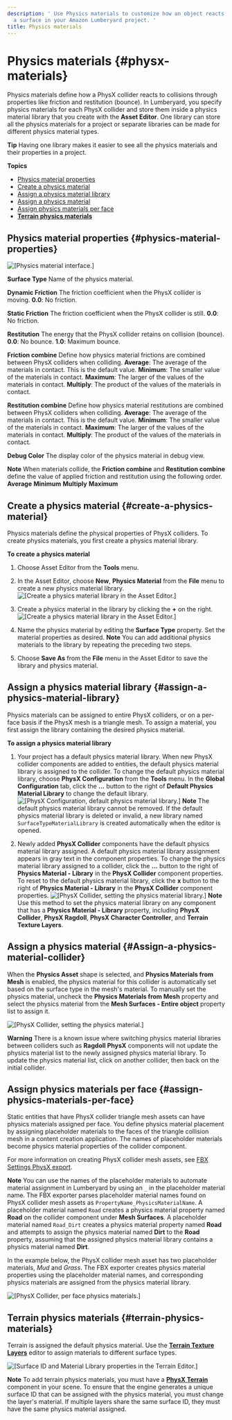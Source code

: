 ```yaml
---
description: ' Use Physics materials to customize how an object reacts when it hits
  a surface in your Amazon Lumberyard project. '
title: Physics materials
---
```

# Physics materials {#physx-materials}

Physics materials define how a PhysX collider reacts to collisions through properties like friction and restitution \(bounce\)\. In Lumberyard, you specify physics materials for each PhysX collider and store them inside a physics material library that you create with the **Asset Editor**\. One library can store all the physics materials for a project or separate libraries can be made for different physics material types\.

**Tip**
Having one library makes it easier to see all the physics materials and their properties in a project\.

**Topics**
+ [Physics material properties](#physics-material-properties)
+ [Create a physics material](#create-a-physics-material)
+ [Assign a physics material library](#assign-a-physics-material-library)
+ [Assign a physics material](#Assign-a-physics-material-collider)
+ [Assign physics materials per face](#assign-physics-materials-per-face)
+ [**Terrain physics materials**](#terrain-physics-materials)

## Physics material properties {#physics-material-properties}

![\[Physics material interface.\]](/images/user-guide/physx/physx/ui-physx-material-A-1.24.png)

****Surface Type****
Name of the physics material\.

****Dynamic Friction****
The friction coefficient when the PhysX collider is moving\.
**0\.0**: No friction\.

****Static Friction****
The friction coefficient when the PhysX collider is still\.
**0\.0**: No friction\.

****Restitution****
The energy that the PhysX collider retains on collision \(bounce\)\.
**0\.0**: No bounce\.
**1\.0**: Maximum bounce\.

****Friction combine****
Define how physics material frictions are combined between PhysX colliders when colliding\.
**Average**: The average of the materials in contact\. This is the default value\.
**Minimum**: The smaller value of the materials in contact\.
**Maximum**: The larger of the values of the materials in contact\.
**Multiply**: The product of the values of the materials in contact\.

****Restitution combine****
Define how physics material restitutions are combined between PhysX colliders when colliding\.
**Average**: The average of the materials in contact\. This is the default value\.
**Minimum**: The smaller value of the materials in contact\.
**Maximum**: The larger of the values of the materials in contact\.
**Multiply**: The product of the values of the materials in contact\.

****Debug Color****
The display color of the physics material in debug view\.

**Note**
When materials collide, the **Friction combine** and **Restitution combine** define the value of applied friction and restitution using the following order\.
**Average**
**Minimum**
**Multiply**
**Maximum**

## Create a physics material {#create-a-physics-material}

Physics materials define the physical properties of PhysX colliders\. To create physics materials, you first create a physics material library\.

**To create a physics material**

1. Choose Asset Editor from the **Tools** menu\.

1. In the Asset Editor, choose **New**, **Physics Material** from the **File** menu to create a new physics material library\.
![\[Create a physics material library in the Asset Editor.\]](/images/user-guide/physx/physx/ui-physx-material-B-1.24.png)

1. Create a physics material in the library by clicking the **\+** on the right\.
![\[Create a physics material library in the Asset Editor.\]](/images/user-guide/physx/physx/ui-physx-material-C-1.24.png)

1. Name the physics material by editing the **Surface Type** property\. Set the material properties as desired\.
**Note**
You can add additional physics materials to the library by repeating the preceding two steps\.

1. Choose **Save As** from the **File** menu in the Asset Editor to save the library and physics material\.

## Assign a physics material library {#assign-a-physics-material-library}

Physics materials can be assigned to entire PhysX colliders, or on a per\-face basis if the PhysX mesh is a triangle mesh\. To assign a material, you first assign the library containing the desired physics material\.

**To assign a physics material library**

1. Your project has a default physics material library\. When new PhysX collider components are added to entities, the default physics material library is assigned to the collider\. To change the default physics material library, choose **PhysX Configuration** from the **Tools** menu\. In the **Global Configuration** tab, click the **\.\.\.** button to the right of **Default Physics Material Library** to change the default library\.
![\[PhysX Configuration, default physics material library.\]](/images/user-guide/physx/physx/ui-physx-material-D-1.24.png)
**Note**
The default physics material library cannot be removed\. If the default physics material library is deleted or invalid, a new library named `SurfaceTypeMaterialLibrary` is created automatically when the editor is opened\.

1. Newly added **PhysX Collider** components have the default physics material library assigned\. A default physics material library assignment appears in gray text in the component properties\. To change the physics material library assigned to a collider, click the **\.\.\.** button to the right of **Physics Material \- Library** in the **PhysX Collider** component properties\. To reset to the default physics material library, click the **x** button to the right of **Physics Material \- Library** in the **PhysX Collider** component properties\.
![\[PhysX Collider, setting the physics material library.\]](/images/user-guide/physx/physx/ui-physx-material-E-1.24.png)
**Note**
Use this method to set the physics material library on any component that has a **Physics Material \- Library** property, including **PhysX Collider**, **PhysX Ragdoll**, **PhysX Character Controller**, and **Terrain Texture Layers**\.

## Assign a physics material {#Assign-a-physics-material-collider}

When the **Physics Asset** shape is selected, and **Physics Materials from Mesh** is enabled, the physics material for this collider is automatically set based on the surface type in the mesh's material\. To manually set the physics material, uncheck the **Physics Materials from Mesh** property and select the physics material from the **Mesh Surfaces \- Entire object** property list to assign it\.

![\[PhysX Collider, setting the physics material.\]](/images/user-guide/physx/physx/ui-physx-material-F-1.24.png)

**Warning**
There is a known issue where switching physics material libraries between colliders such as **Ragdoll PhysX** components will not update the physics material list to the newly assigned physics material library\. To update the physics material list, click on another collider, then back on the initial collider\.

## Assign physics materials per face {#assign-physics-materials-per-face}

Static entities that have PhysX collider triangle mesh assets can have physics materials assigned per face\. You define physics material placement by assigning placeholder materials to the faces of the triangle collision mesh in a content creation application\. The names of placeholder materials become physics material properties of the collider component\.

For more information on creating PhysX collider mesh assets, see [FBX Settings PhysX export](/docs/user-guide/features/assets/fbx-settings/physx-export.md)\.

**Note**
You can use the names of the placeholder materials to automate material assignment in Lumberyard by using an `_` in the placeholder material name\. The FBX exporter parses placeholder material names found on PhysX collider mesh assets as `PropertyName_PhysicsMaterialName`\.
A placeholder material named `Road` creates a physics material property named **Road** on the collider component under **Mesh Surfaces**\.
A placeholder material named `Road_Dirt` creates a physics material property named **Road** and attempts to assign the physics material named **Dirt** to the **Road** property, assuming that the assigned physics material library contains a physics material named **Dirt**\.

In the example below, the PhysX collider mesh asset has two placeholder materials, *Mud* and *Grass*\. The FBX exporter creates physics material properties using the placeholder material names, and corresponding physics materials are assigned from the physics material library\.

![\[PhysX Collider, per face physics materials.\]](/images/user-guide/physx/physx/ui-physx-material-G-1.24.png)

## **Terrain physics materials** {#terrain-physics-materials}

Terrain is assigned the default physics material\. Use the **[Terrain Texture Layers](/docs/userguide/terrain/texture-layers-intro.md)** editor to assign materials to different surface types\.

![\[Surface ID and Material Library properties in the Terrain Editor.\]](/images/user-guide/physx/physx/ui-physx-material-H-1.24.png)

**Note**
To add terrain physics materials, you must have a **[PhysX Terrain](/docs/user-guide/features/components/physx-terrain.md)** component in your scene\.
To ensure that the engine generates a unique surface ID that can be assigned with the physics material, you must change the layer's material\. If multiple layers share the same surface ID, they must have the same physics material assigned\.